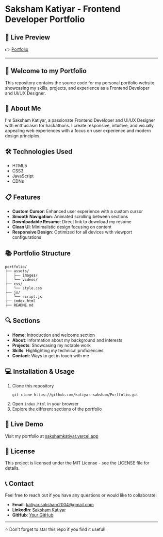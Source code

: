 # Saksham Katiyar - Frontend Developer Portfolio

## 🚀 Live Preview

👉 [Portfolio](http://sakshamkatiyar.vercel.app/)

---

## 👋 Welcome to my Portfolio

This repository contains the source code for my personal portfolio website showcasing my skills, projects, and experience as a Frontend Developer and UI/UX Designer.

## 🚀 About Me

I'm Saksham Katiyar, a passionate Frontend Developer and UI/UX Designer with enthusiasm for hackathons. I create responsive, intuitive, and visually appealing web experiences with a focus on user experience and modern design principles.

## 🛠️ Technologies Used

- HTML5
- CSS3
- JavaScript
- CDNs

## 📋 Features

- **Custom Cursor**: Enhanced user experience with a custom cursor
- **Smooth Navigation**: Animated scrolling between sections
- **Downloadable Resume**: Direct link to download my resume
- **Clean UI**: Minimalistic design focusing on content
- **Responsive Design**: Optimized for all devices with viewport configurations

## 📚 Portfolio Structure

```
portfolio/
├── assets/
│   ├── images/
│   └── videos/
├── css/
│   └── style.css
├── js/
│   └── script.js
├── index.html
├── README.md
```

## 🔍 Sections

- **Home**: Introduction and welcome section
- **About**: Information about my background and interests
- **Projects**: Showcasing my notable work
- **Skills**: Highlighting my technical proficiencies
- **Contact**: Ways to get in touch with me

## 💻 Installation & Usage

1. Clone this repository
   ```
   git clone https://github.com/katiyar-saksham/Portfolio.git
   ```
2. Open `index.html` in your browser
3. Explore the different sections of the portfolio

## 📱 Live Demo

Visit my portfolio at [sakshamkatiyar.vercel.app](http://sakshamkatiyar.vercel.app/)

## 📄 License

This project is licensed under the MIT License - see the LICENSE file for details.

## 📞 Contact

Feel free to reach out if you have any questions or would like to collaborate!

- **Email**: [katiyar.saksham2004@gmail.com](mailto:katiyar.saksham2004@gmail.com)
- **LinkedIn**: [Saksham Katiyar](https://www.linkedin.com/in/katiyar-saksham/)
- **GitHub**: [Your GitHub](https://github.com/katiyar-saksham)

---

⭐ Don't forget to star this repo if you find it useful!

